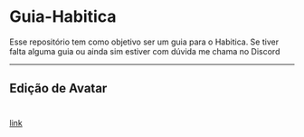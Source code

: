 # Guia-Habitica
Esse repositório tem como objetivo ser um guia para o Habitica. Se tiver falta alguma guia ou ainda sim estiver com dúvida me chama no Discord 

---

## Edição de Avatar

# <a name="#Edi"></a>
[link](https://github.com/Nall99/Guia-Habitica/blob/main/Edicao.md#EdicaoAvatar)

